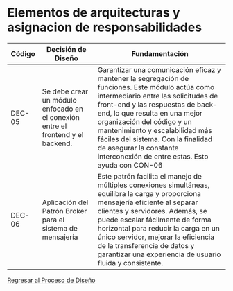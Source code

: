 # Elementos de arquitecturas y asignacion de responsabilidades

| Código | Decisión de Diseño                                                              | Fundamentación                                                                                                                                                                                                                                                                                                                                                                                 |
| ------ | ------------------------------------------------------------------------------- | ---------------------------------------------------------------------------------------------------------------------------------------------------------------------------------------------------------------------------------------------------------------------------------------------------------------------------------------------------------------------------------------------- |
| DEC-05 | Se debe crear un módulo enfocado en el conexión entre el frontend y el backend. | Garantizar una comunicación eficaz y mantener la segregación de funciones. Este módulo actúa como intermediario entre las solicitudes de front-end y las respuestas de back-end, lo que resulta en una mejor organización del código y un mantenimiento y escalabilidad más fáciles del sistema. Con la finalidad de asegurar la constante interconexión de entre estas. Esto ayuda con CON-06 |
| DEC-06 | Aplicación del Patrón Broker para el sistema de mensajería                      | Este patrón facilita el manejo de múltiples conexiones simultáneas, equilibra la carga y proporciona mensajería eficiente al separar clientes y servidores. Además, se puede escalar fácilmente de forma horizontal para reducir la carga en un único servidor, mejorar la eficiencia de la transferencia de datos y garantizar una experiencia de usuario fluida y consistente.               |

[Regresar al Proceso de Diseño](../ProcesoDeDiseño.md)

